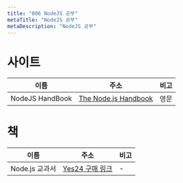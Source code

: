 ```yaml
---
title: "006 NodeJS 공부"
metaTitle: "NodeJS 공부"
metaDescription: "NodeJS 공부"
---
```


# 사이트   

|이름|주소|비고|
|---|---------------------|-----|
|NodeJS HandBook|[The Node.js Handbook](http://s3.amazonaws.com/arena-attachments/2675724/d5bbd7101305d35f84c6bac5773f0320.pdf?1536536019)|영문|

# 책  

|이름|주소|비고|
|---|---------------------|-----|
|Node.js 교과서|[Yes24 구매 링크](http://www.yes24.com/Product/Goods/62597864)|-|